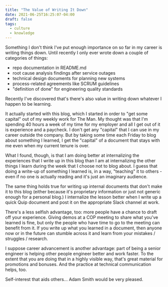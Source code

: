```yaml
---
title: "The Value of Writing It Down"
date: 2021-06-25T16:25:07-04:00
draft: false
tags:
  - culture
  - knowledge
---
```


Something I don't think I've put enough importance on so far in my career is writing things down. Until recently I only ever wrote down a couple of categories of things:

- repo documentation in README.md
- root cause analysis findings after service outages
- technical design documents for planning new systems
- process-related agreements like SCRUM guidelines
- "definition of done" for engineering quality standards

Recently I've discovered that's there's also value in writing down whatever I happen to be learning.

It actually started with this blog, which I started in order to "get some capital" out of my weekly work for The Man. My thought was that I'm spending 40 hours a week of my time for my employer and all I get out of it is experience and a paycheck. I don't get any "capital" that I can use in my career outside the company. But by taking some time each Friday to blog about something I learned, I get the "capital" of a document that stays with me even when my current tenure is over.

What I found, though, is that I am doing better at internalizing the experiences that I write up in this blog than I am at internalizing the other things I learn during the week that I choose not to blog about. I guess that doing a write-up of something I learned is, in a way, "teaching" it to others - even if no one is actually reading and it's just an imaginary audience.

The same thing holds true for writing up internal documents that don't make it to this blog (either because it's proprietary information or just not generic enough for a personal blog.) I internalize the lesson better when I write up a quick Quip document and post it on the appropriate Slack channel at work.

There's a less selfish advantage, too: more people have a chance to draft off your experience. Giving demos at a COP meeting to share what you've learned is fine, but only the people who have time to go to the meeting can benefit from it. If you write up what you learned in a document, then anyone now or in the future can stumble across it and learn from your mistakes / struggles / research.

I suppose career advancement is another advantage: part of being a senior engineer is helping other people engineer better and work faster. To the extent that you are doing that in a highly visible way, that's great material for promotions and bonuses. And the practice at technical communication helps, too.

Self-interest that aids others... Adam Smith would be very pleased.